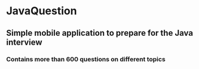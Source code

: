 # JavaQuestion

## Simple mobile application to prepare for the Java interview 

### Contains more than 600 questions on different topics